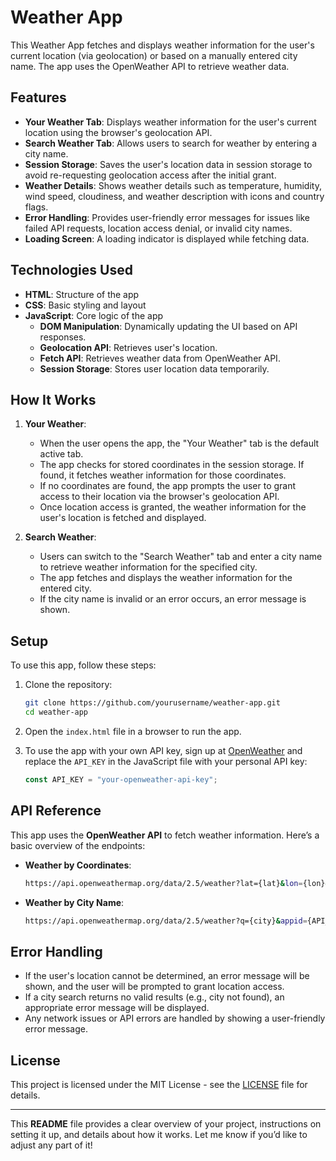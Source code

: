 

# Weather App

This Weather App fetches and displays weather information for the user's current location (via geolocation) or based on a manually entered city name. The app uses the OpenWeather API to retrieve weather data.

## Features

- **Your Weather Tab**: Displays weather information for the user's current location using the browser's geolocation API.
- **Search Weather Tab**: Allows users to search for weather by entering a city name.
- **Session Storage**: Saves the user's location data in session storage to avoid re-requesting geolocation access after the initial grant.
- **Weather Details**: Shows weather details such as temperature, humidity, wind speed, cloudiness, and weather description with icons and country flags.
- **Error Handling**: Provides user-friendly error messages for issues like failed API requests, location access denial, or invalid city names.
- **Loading Screen**: A loading indicator is displayed while fetching data.

## Technologies Used

- **HTML**: Structure of the app
- **CSS**: Basic styling and layout
- **JavaScript**: Core logic of the app
  - **DOM Manipulation**: Dynamically updating the UI based on API responses.
  - **Geolocation API**: Retrieves user's location.
  - **Fetch API**: Retrieves weather data from OpenWeather API.
  - **Session Storage**: Stores user location data temporarily.
  
## How It Works

1. **Your Weather**:
   - When the user opens the app, the "Your Weather" tab is the default active tab.
   - The app checks for stored coordinates in the session storage. If found, it fetches weather information for those coordinates.
   - If no coordinates are found, the app prompts the user to grant access to their location via the browser's geolocation API.
   - Once location access is granted, the weather information for the user's location is fetched and displayed.

2. **Search Weather**:
   - Users can switch to the "Search Weather" tab and enter a city name to retrieve weather information for the specified city.
   - The app fetches and displays the weather information for the entered city.
   - If the city name is invalid or an error occurs, an error message is shown.

## Setup

To use this app, follow these steps:

1. Clone the repository:
   ```bash
   git clone https://github.com/yourusername/weather-app.git
   cd weather-app
   ```

2. Open the `index.html` file in a browser to run the app.

3. To use the app with your own API key, sign up at [OpenWeather](https://openweathermap.org/) and replace the `API_KEY` in the JavaScript file with your personal API key:
   ```js
   const API_KEY = "your-openweather-api-key";
   ```

## API Reference

This app uses the **OpenWeather API** to fetch weather information. Here’s a basic overview of the endpoints:

- **Weather by Coordinates**:
  ```bash
  https://api.openweathermap.org/data/2.5/weather?lat={lat}&lon={lon}&appid={API_KEY}&units=metric
  ```

- **Weather by City Name**:
  ```bash
  https://api.openweathermap.org/data/2.5/weather?q={city}&appid={API_KEY}&units=metric
  ```

## Error Handling

- If the user's location cannot be determined, an error message will be shown, and the user will be prompted to grant location access.
- If a city search returns no valid results (e.g., city not found), an appropriate error message will be displayed.
- Any network issues or API errors are handled by showing a user-friendly error message.

## License

This project is licensed under the MIT License - see the [LICENSE](LICENSE) file for details.

---

This **README** file provides a clear overview of your project, instructions on setting it up, and details about how it works. Let me know if you’d like to adjust any part of it!
